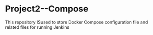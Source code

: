 # Project2--Compose
This repository ISused to store Docker Compose configuration file and related files for running Jenkins
